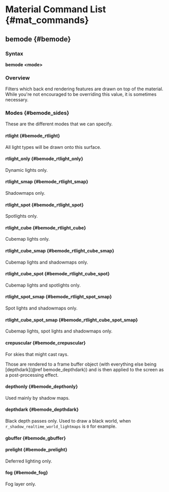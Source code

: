 # Material Command List {#mat_commands}

## bemode {#bemode}

### Syntax

**bemode \<mode\>**

### Overview

Filters which back end rendering features are drawn on top of the material.
While you're not encouraged to be overriding this value, it is sometimes necessary.

### Modes {#bemode_sides}

These are the different modes that we can specify.

#### rtlight {#bemode_rtlight}

All light types will be drawn onto this surface.

#### rtlight_only {#bemode_rtlight_only}

Dynamic lights only.

#### rtlight_smap {#bemode_rtlight_smap}

Shadowmaps only.

#### rtlight_spot {#bemode_rtlight_spot}

Spotlights only.

#### rtlight_cube {#bemode_rtlight_cube}

Cubemap lights only.

#### rtlight_cube_smap {#bemode_rtlight_cube_smap}

Cubemap lights and shadowmaps only.

#### rtlight_cube_spot {#bemode_rtlight_cube_spot}

Cubemap lights and spotlights only.

#### rtlight_spot_smap {#bemode_rtlight_spot_smap}

Spot lights and shadowmaps only.

#### rtlight_cube_spot_smap {#bemode_rtlight_cube_spot_smap}

Cubemap lights, spot lights and shadowmaps only.

#### crepuscular {#bemode_crepuscular}

For skies that might cast rays.

Those are rendered to a frame buffer object (with everything else being [depthdark](@ref bemode_depthdark)) and is then applied to the screen as a post-processing effect.

#### depthonly {#bemode_depthonly}

Used mainly by shadow maps.

#### depthdark {#bemode_depthdark}

Black depth passes only.
Used to draw a black world, when `r_shadow_realtime_world_lightmaps` is `0` for example.

#### gbuffer {#bemode_gbuffer}
#### prelight {#bemode_prelight}

Deferred lighting only.

#### fog {#bemode_fog}

Fog layer only.
